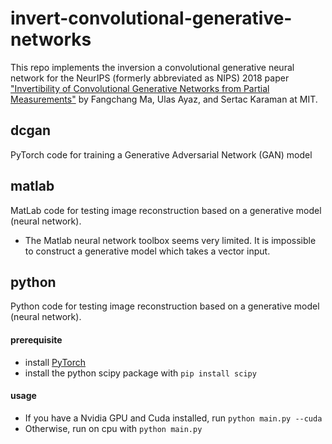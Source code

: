 # invert-convolutional-generative-networks
This repo implements the inversion a convolutional generative neural network for the NeurIPS (formerly abbreviated as NIPS) 2018 paper ["Invertibility of Convolutional Generative Networks from Partial Measurements"](https://papers.nips.cc/paper/2018/hash/e0ae4561193dbf6e4cf7e8f4006948e3-Abstract.html) by Fangchang Ma, Ulas Ayaz, and Sertac Karaman at MIT.

## dcgan
PyTorch code for training a Generative Adversarial Network (GAN) model

## matlab
MatLab code for testing image reconstruction based on a generative model (neural network).
- The Matlab neural network toolbox seems very limited. It is impossible to construct a generative model which takes a vector input.

## python
Python code for testing image reconstruction based on a generative model (neural network).

#### prerequisite
- install [PyTorch](http://pytorch.org/)
- install the python scipy package with `pip install scipy`

#### usage
- If you have a Nvidia GPU and Cuda installed, run `python main.py --cuda`
- Otherwise, run on cpu with `python main.py` 


